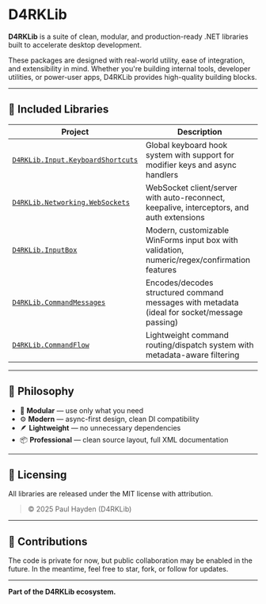 # D4RKLib

**D4RKLib** is a suite of clean, modular, and production-ready .NET libraries built to accelerate desktop development.

These packages are designed with real-world utility, ease of integration, and extensibility in mind. Whether you're building internal tools, developer utilities, or power-user apps, D4RKLib provides high-quality building blocks.

---

## 🔧 Included Libraries

| Project                                                                                         | Description                                                                                  |
| ----------------------------------------------------------------------------------------------- | -------------------------------------------------------------------------------------------- |
| [`D4RKLib.Input.KeyboardShortcuts`](https://github.com/D4RKLib/D4RKLib.Input.KeyboardShortcuts) | Global keyboard hook system with support for modifier keys and async handlers                |
| [`D4RKLib.Networking.WebSockets`](https://github.com/D4RKLib/D4RKLib.Networking.WebSockets)     | WebSocket client/server with auto-reconnect, keepalive, interceptors, and auth extensions    |
| [`D4RKLib.InputBox`](https://github.com/D4RKLib/D4RKLib.InputBox)                               | Modern, customizable WinForms input box with validation, numeric/regex/confirmation features |
| [`D4RKLib.CommandMessages`](https://github.com/D4RKLib/D4RKLib.CommandMessages)                 | Encodes/decodes structured command messages with metadata (ideal for socket/message passing) |
| [`D4RKLib.CommandFlow`](https://github.com/D4RKLib/D4RKLib.CommandFlow)                         | Lightweight command routing/dispatch system with metadata-aware filtering                    |

---

## 🌱 Philosophy

* 🧱 **Modular** — use only what you need
* ⚙️ **Modern** — async-first design, clean DI compatibility
* 🪶 **Lightweight** — no unnecessary dependencies
* 📦 **Professional** — clean source layout, full XML documentation

---

## 📌 Licensing

All libraries are released under the MIT license with attribution.

> © 2025 Paul Hayden (D4RKLib)

---

## 🤝 Contributions

The code is private for now, but public collaboration may be enabled in the future. In the meantime, feel free to star, fork, or follow for updates.

---

**Part of the D4RKLib ecosystem.**
